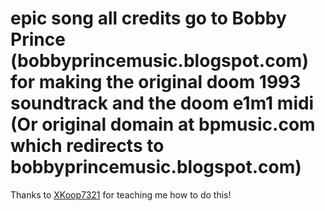 # epic song all credits go to Bobby Prince (bobbyprincemusic.blogspot.com) for making the original doom 1993 soundtrack and the doom e1m1 midi (Or original domain at bpmusic.com which redirects to bobbyprincemusic.blogspot.com)
Thanks to [XKoop7321]([https://www.youtube.com/@XKoop7321Main]) for teaching me how to do this!
